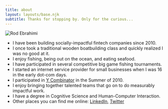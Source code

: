 ```yaml
---
title: about
layout: layouts/base.njk
subtitle: Thanks for stopping by. Only for the curious...
---
```


![Rod Ebrahimi](/images/rod-avatar042019.png)

* I have been building socially-impactful fintech companies since 2010.
* I once took a traditional wooden boatbuilding class and quickly realized I was no good at it.
* I enjoy fishing, being out on the ocean, and eating seafood.
* I have participated in several competitive big game fishing tournaments.
* I started an internet service provider for small businesses when I was 16 in the early dot-com days.
* I participated in [Y Combinator](https://ycombinator.com) in the Summer of 2010.
* I enjoy bringing together talented teams that go on to do measurably impactful work.
* I have a degree in Cognitive Science and Human-Computer Interaction.
* Other places you can find me online: [LinkedIn](https://linkedin.com/in/rodebrahimi), [Twitter](https://twitter.com/innovatebig)
